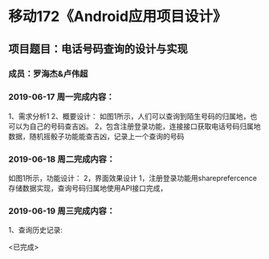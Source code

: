 # 移动172《Android应用项目设计》
## 项目题目：电话号码查询的设计与实现
### 成员：罗海杰&卢伟超

### 2019-06-17 周一完成内容：
1、需求分析1
2、概要设计：
如图1所示，人们可以查询到陌生号码的归属地，也可以为自己的号码查吉凶。
2，包含注册登录功能，连接接口获取电话号码归属地数据，随机摇骰子功能能查吉凶，记录上一个查询的号码

### 2019-06-18 周二完成内容：
如图1所示，功能设计：
2，界面效果设计
1，注册登录功能用shareprefercence存储数据实现，查询号码归属地使用API接口完成，


### 2019-06-19 周三完成内容：
1、查询历史记录:

<已完成>
